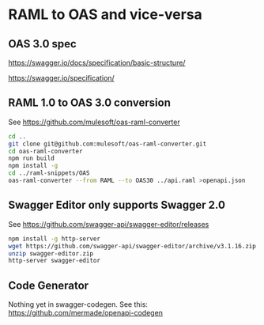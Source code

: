 # RAML to OAS and vice-versa
## OAS 3.0 spec

https://swagger.io/docs/specification/basic-structure/

https://swagger.io/specification/

## RAML 1.0 to OAS 3.0 conversion

See https://github.com/mulesoft/oas-raml-converter

```sh
cd ..
git clone git@github.com:mulesoft/oas-raml-converter.git
cd oas-raml-converter
npm run build
npm install -g
cd ../raml-snippets/OAS
oas-raml-converter --from RAML --to OAS30 ../api.raml >openapi.json
```

## Swagger Editor only supports Swagger 2.0

See https://github.com/swagger-api/swagger-editor/releases

```sh
npm install -g http-server
wget https://github.com/swagger-api/swagger-editor/archive/v3.1.16.zip
unzip swagger-editor.zip
http-server swagger-editor
```

## Code Generator

Nothing yet in swagger-codegen. See this: https://github.com/mermade/openapi-codegen
